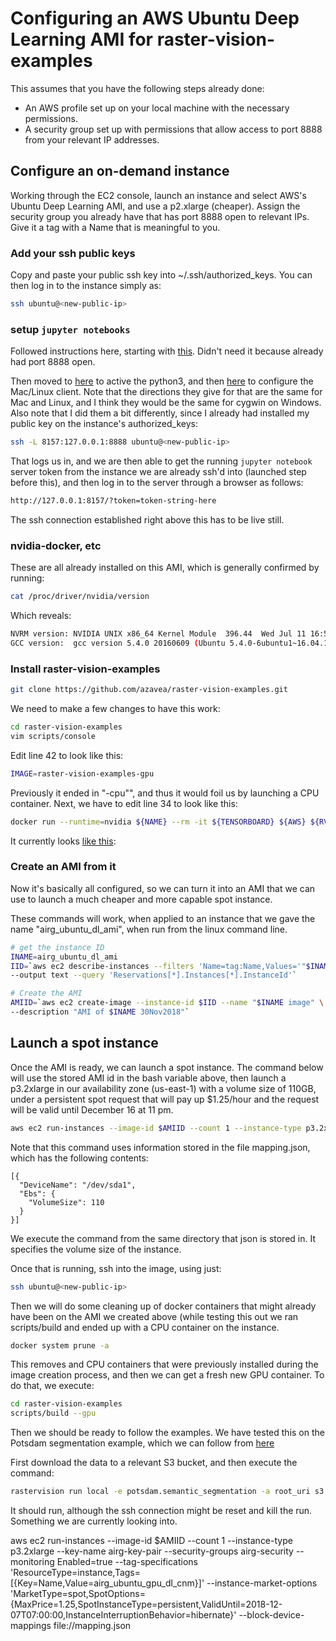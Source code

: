 # Configuring an AWS Ubuntu Deep Learning AMI for raster-vision-examples

This assumes that you have the following steps already done: 

- An AWS profile set up on your local machine with the necessary permissions. 
- A security group set up with permissions that allow access to port 8888 from your relevant IP addresses. 

## Configure an on-demand instance

Working through the EC2 console, launch an instance and select AWS's Ubuntu Deep Learning AMI, and use a p2.xlarge (cheaper). Assign the security group you already have that has port 8888 open to relevant IPs. Give it a tag with a Name that is meaningful to you. 

### Add your ssh public keys

Copy and paste your public ssh key into ~/.ssh/authorized_keys.  You can then log in to the instance simply as: 

```bash
ssh ubuntu@<new-public-ip>
```

### setup `jupyter notebooks`

Followed instructions here, starting with [this](https://docs.aws.amazon.com/dlami/latest/devguide/setup-jupyter-configure-server.html). Didn't need it because already had port 8888 open. 

Then moved to [here](https://docs.aws.amazon.com/dlami/latest/devguide/setup-jupyter-start-server.html) to active the python3, and then [here](https://docs.aws.amazon.com/dlami/latest/devguide/setup-jupyter-configure-client-mac.html) to configure the Mac/Linux client. Note that the directions they give for that are the same for Mac and Linux, and I think they would be the same for cygwin on Windows.  Also note that I did them a bit differently, since I already had installed my public key on the instance's authorized_keys: 

```bash
ssh -L 8157:127.0.0.1:8888 ubuntu@<new-public-ip>
```

That logs us in, and we are then able to get the running `jupyter notebook` server token from the instance we are already ssh'd into (launched step before this), and then log in to the server through a browser as follows:

```bash
http://127.0.0.1:8157/?token=token-string-here
```
The ssh connection established right above this has to be live still.  

### nvidia-docker, etc

These are all already installed on this AMI, which is generally confirmed by running: 
```bash
cat /proc/driver/nvidia/version
```

Which reveals:
```bash
NVRM version: NVIDIA UNIX x86_64 Kernel Module  396.44  Wed Jul 11 16:51:49 PDT 2018
GCC version:  gcc version 5.4.0 20160609 (Ubuntu 5.4.0-6ubuntu1~16.04.10) 
```

### Install raster-vision-examples

```bash
git clone https://github.com/azavea/raster-vision-examples.git
```

We need to make a few changes to have this work: 

```bash
cd raster-vision-examples
vim scripts/console
```
Edit line 42 to look like this: 

```bash
IMAGE=raster-vision-examples-gpu
```

Previously it ended in "-cpu"", and thus it would foil us by launching a CPU container. Next, we have to edit line 34 to look like this: 

```bash
docker run --runtime=nvidia ${NAME} --rm -it ${TENSORBOARD} ${AWS} ${RV_CONFIG}
```
It currently looks [like this](https://github.com/azavea/raster-vision-examples/blob/bbccd79ab6fc2b43378557ab87b4919a504f88ee/scripts/console#L34): 


### Create an AMI from it
Now it's basically all configured, so we can turn it into an AMI that we can use to launch a much cheaper and more capable spot instance. 

These commands will work, when applied to an instance that we gave the name "airg_ubuntu_dl_ami", when run from the linux command line. 
```bash
# get the instance ID
INAME=airg_ubuntu_dl_ami
IID=`aws ec2 describe-instances --filters 'Name=tag:Name,Values='"$INAME"'' \
--output text --query 'Reservations[*].Instances[*].InstanceId'`

# Create the AMI
AMIID=`aws ec2 create-image --instance-id $IID --name "$INAME image" \
--description "AMI of $INAME 30Nov2018"`
```

## Launch a spot instance

Once the AMI is ready, we can launch a spot instance. The command below will use the stored AMI id in the bash variable above, then launch a p3.2xlarge in our availability zone (us-east-1) with a volume size of 110GB, under a persistent spot request that will pay up $1.25/hour and the request will be valid until December 16 at 11 pm. 
```bash
aws ec2 run-instances --image-id $AMIID --count 1 --instance-type p3.2xlarge --key-name airg-key-pair --security-groups airg-security --monitoring Enabled=true --tag-specifications 'ResourceType=instance,Tags=[{Key=Name,Value=airg_ubuntu_gpu_dl2}]' --instance-market-options 'MarketType=spot,SpotOptions={MaxPrice=1.25,SpotInstanceType=persistent,ValidUntil=2018-12-06T23:00:00,InstanceInterruptionBehavior=hibernate}' --block-device-mappings file://mapping.json
```
Note that this command uses information stored in the file mapping.json, which has the following contents: 
```
[{
  "DeviceName": "/dev/sda1",
  "Ebs": {
    "VolumeSize": 110
  }
}]
```

We execute the command from the same directory that json is stored in.  It specifies the volume size of the instance. 

Once that is running, ssh into the image, using just:
```bash
ssh ubuntu@<new-public-ip>
```

Then we will do some cleaning up of docker containers that might already have been on the AMI we created above (while testing this out we ran scripts/build and ended up with a CPU container on the instance. 
```bash
docker system prune -a
```

This removes and CPU containers that were previously installed during the image creation process, and then we can get a fresh new GPU container. To do that, we execute: 

```bash
cd raster-vision-examples
scripts/build --gpu
```

Then we should be ready to follow the examples.  We have tested this on the Potsdam segmentation example, which we can follow from [here](https://github.com/azavea/raster-vision-examples#isprs-potsdam-semantic-segmentation)

First download the data to a relevant S3 bucket, and then execute the command: 

```bash
rastervision run local -e potsdam.semantic_segmentation -a root_uri s3://agroimpacts/raster-vision/potsdam/lde -a data_uri s3://agroimpacts/raster-vision/Data
```

It should run, although the ssh connection might be reset and kill the run.  Something we are currently looking into. 

aws ec2 run-instances --image-id $AMIID --count 1 --instance-type p3.2xlarge --key-name airg-key-pair --security-groups airg-security --monitoring Enabled=true --tag-specifications 'ResourceType=instance,Tags=[{Key=Name,Value=airg_ubuntu_gpu_dl_cnm}]' --instance-market-options 'MarketType=spot,SpotOptions={MaxPrice=1.25,SpotInstanceType=persistent,ValidUntil=2018-12-07T07:00:00,InstanceInterruptionBehavior=hibernate}' --block-device-mappings file://mapping.json
